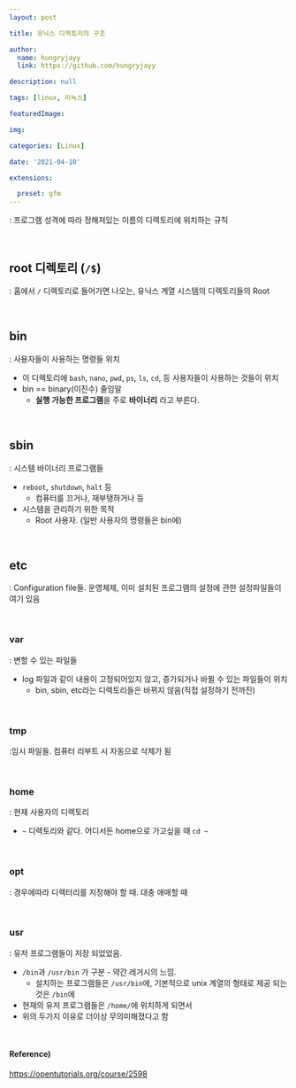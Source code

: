 ```yaml
---
layout: post

title: 유닉스 디렉토리의 구조

author: 
  name: hungryjayy
  link: https://github.com/hungryjayy

description: null

tags: [linux, 리눅스]

featuredImage: 

img: 

categories: [Linux]

date: '2021-04-10'

extensions:

  preset: gfm
---
```


: 프로그램 성격에 따라 정해져있는 이름의 디렉토리에 위치하는 규칙

<Br>

## root 디렉토리 (`/$`)

: 홈에서 `/` 디렉토리로 들어가면 나오는, 유닉스 계열 시스템의 디렉토리들의 Root

<br>

## bin

: 사용자들이 사용하는 명령들 위치

* 이 디렉토리에 `bash`, `nano`, `pwd`, `ps`, `ls`, `cd`, 등 사용자들이 사용하는 것들이 위치
* bin == binary(이진수) 줄임말
  * **실행 가능한 프로그램**을 주로 **바이너리** 라고 부른다.

<br>

## sbin

: 시스템 바이너리 프로그램들

* `reboot`, `shutdown`, `halt` 등
  * 컴퓨터를 끄거나, 재부탱하거나 등
* 시스템을 관리하기 위한 목적
  * Root 사용자. (일반 사용자의 명령들은 bin에)

<br>

## etc

: Configuration file들. 운영체제, 이미 설치된 프로그램의 설정에 관한 설정파일들이 여기 있음

<br>

### var

: 변할 수 있는 파일들

* log 파일과 같이 내용이 고정되어있지 않고, 증가되거나 바뀔 수 있는 파일들이 위치
  * bin, sbin, etc라는 디렉토리들은 바뀌지 않음(직접 설정하기 전까진)

<Br>

### tmp

:임시 파일들. 컴퓨터 리부트 시 자동으로 삭제가 됨

<br>

### home

: 현재 사용자의 디렉토리

* `~` 디렉토리와 같다. 어디서든 home으로 가고싶을 때 `cd ~`

<br>

### opt

: 경우에따라 디렉터리를 지정해야 할 때. 대충 애매할 때

<Br>

### usr

: 유저 프로그램들이 저장 되었었음.

* `/bin`과 `/usr/bin` 가 구분 - 약간 레거시의 느낌.
  * 설치하는 프로그램들은 `/usr/bin`에, 기본적으로 unix 계열의 형태로 제공 되는 것은 `/bin`에
* 현재의 유저 프로그램들은 `/home/`에 위치하게 되면서
* 위의 두가지 이유로 더이상 무의미해졌다고 함

<br>

#### Reference)

https://opentutorials.org/course/2598
